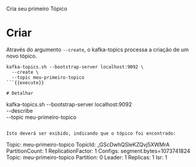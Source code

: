 Cria seu primeiro Tópico

# Criar

Através do argumento `--create`, o kafka-topics processa a criação de um novo tópico.

```
kafka-topics.sh --bootstrap-server localhost:9092 \
  --create \
  --topic meu-primeiro-topico
```{{execute}}

# Detalhar

```
kafka-topics.sh --bootstrap-server localhost:9092 \
  --describe \
  --topic meu-primeiro-topico
```{{execute}}

Isto deverá ser exibido, indicando que o tópico foi encontrado:

```
Topic: meu-primeiro-topico      TopicId: _GScDwhQSleKZQvj5XWMrA PartitionCount: 1       ReplicationFactor: 1    Configs: segment.bytes=1073741824
        Topic: meu-primeiro-topico      Partition: 0    Leader: 1       Replicas: 1     Isr: 1
```